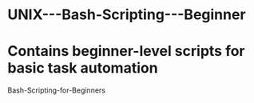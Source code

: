 # UNIX---Bash-Scripting---Beginner
# Contains beginner-level scripts for basic task automation
Bash-Scripting-for-Beginners
